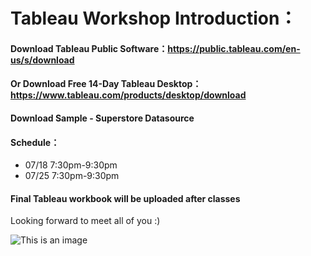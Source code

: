 # Tableau Workshop Introduction：
#### Download Tableau Public Software：https://public.tableau.com/en-us/s/download
#### Or Download Free 14-Day Tableau Desktop：https://www.tableau.com/products/desktop/download
#### Download Sample - Superstore Datasource
#### Schedule：
- 07/18 7:30pm-9:30pm
- 07/25 7:30pm-9:30pm

#### Final Tableau workbook will be uploaded after classes

Looking forward to meet all of you :)

![This is an image](https://i.guim.co.uk/img/media/88f6b98714035656cb18fb282507b60e82edb0d7/0_35_2560_1536/master/2560.jpg?width=1200&quality=85&auto=format&fit=max&s=472e94c0c241dc9124b411ee8e56d41a)
